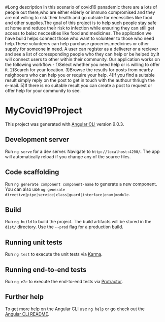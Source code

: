 #Long description
In this scenario of covid19 panademic there are a lots of people out there,who are either elderly or immuno compromised and they are not willing to risk their health and go outside for necessities like food and other supplies.The goal of this project is to help such people stay safe at home and reduce their risk to infection while ensuring they can still get access to baisc neccesities like food and medicines.
   The application we have build helps connect those who want to volunteer to those who need help.These volunteers can help purchase groceries,medicines or other supply for someone in need.
   A user can register as a deliverer or a reciever and see a list of coressponding people who they can help or be helped by.It will connect users to other within their community.
   Our application works on the following workflow:-
 1)Select whether you need help or is willing to offer it.
 2)Search for your location.
 3)Browse the resutls for posts from nearby neighbours who can help you or require your help.
 4)If you find a suitable result simply reply on the post to get in touch with the authour thriugh the e-mail.
 5)If there is no suitable result you can create a post to request or offer help for your community to see.



# MyCovid19Project

This project was generated with [Angular CLI](https://github.com/angular/angular-cli) version 9.0.3.

## Development server

Run `ng serve` for a dev server. Navigate to `http://localhost:4200/`. The app will automatically reload if you change any of the source files.

## Code scaffolding

Run `ng generate component component-name` to generate a new component. You can also use `ng generate directive|pipe|service|class|guard|interface|enum|module`.

## Build

Run `ng build` to build the project. The build artifacts will be stored in the `dist/` directory. Use the `--prod` flag for a production build.

## Running unit tests

Run `ng test` to execute the unit tests via [Karma](https://karma-runner.github.io).

## Running end-to-end tests

Run `ng e2e` to execute the end-to-end tests via [Protractor](http://www.protractortest.org/).

## Further help

To get more help on the Angular CLI use `ng help` or go check out the [Angular CLI README](https://github.com/angular/angular-cli/blob/master/README.md).
